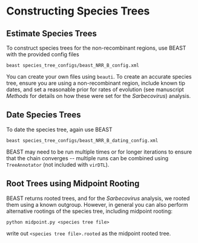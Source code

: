 # Constructing Species Trees

## Estimate Species Trees
To construct species trees for the non-recombinant regions, use BEAST with the provided config files
```
beast species_tree_configs/beast_NRR_B_config.xml
```

You can create your own files using `beauti`. To create an accurate species
tree, ensure you are using a non-recombinant region, include known tip dates,
and set a reasonable prior for rates of evolution (see manuscript _Methods_
for details on how these were set for the _Sarbecovirus_) analysis.

## Date Species Trees
To date the species tree, again use BEAST
```
beast species_tree_configs/beast_NRR_B_dating_config.xml
```

BEAST may need to be run multiple times or for longer iterations to ensure
that the chain converges -- multiple runs can be combined using `TreeAnnotator`
(not included with `virDTL`).

## Root Trees using Midpoint Rooting

BEAST returns rooted trees, and for the _Sarbecovirus_ analysis, we rooted
them using a known outgroup. However, in general you can also perform
alternative rootings of the species tree, including midpoint rooting:

```
python midpoint.py <species tree file>
```

write out `<species tree file>.rooted` as the midpoint rooted tree.
